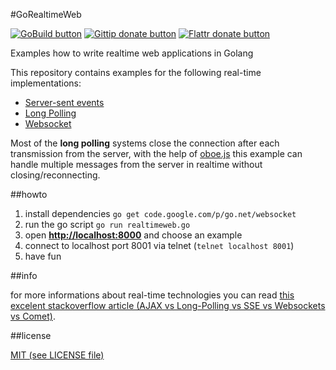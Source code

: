 #GoRealtimeWeb

[![GoBuild button](http://gobuild.io/badge/github.com/SimonWaldherr/GoRealtimeWeb/downloads.svg)](http://gobuild.io/github.com/SimonWaldherr/GoRealtimeWeb "get precompiled binaries of GoRealtimeWeb") 
[![Gittip donate button](http://img.shields.io/gittip/bevry.png)](https://www.gittip.com/SimonWaldherr/ "Donate weekly to this project using Gittip") 
[![Flattr donate button](https://raw.github.com/balupton/flattr-buttons/master/badge-89x18.gif)](https://flattr.com/submit/auto?user_id=SimonWaldherr&url=http%3A%2F%2Fgithub.com%2FSimonWaldherr%2FGoRealtimeWeb "Donate monthly to this project using Flattr")


Examples how to write realtime web applications in Golang

This repository contains examples for the following real-time implementations:  

* [Server-sent events](http://en.wikipedia.org/wiki/Server-sent_events)
* [Long Polling](http://en.wikipedia.org/wiki/Push_technology#Long_polling)
* [Websocket](http://en.wikipedia.org/wiki/WebSocket)

Most of the **long polling** systems close the connection after each transmission from the server, with the help of [oboe.js](https://github.com/jimhigson/oboe.js) this example can handle multiple messages from the server in realtime without closing/reconnecting.  

##howto

1. install dependencies ```go get code.google.com/p/go.net/websocket```
2. run the go script ```go run realtimeweb.go```
3. open **<http://localhost:8000>** and choose an example  
4. connect to localhost port 8001 via telnet (```telnet localhost 8001```)
5. have fun

##info

for more informations about real-time technologies you can read [this excelent stackoverflow article (AJAX vs Long-Polling vs SSE vs Websockets vs Comet)](http://stackoverflow.com/a/12855533).  

##license

[MIT (see LICENSE file)](https://github.com/SimonWaldherr/GoRealtimeWeb/blob/master/LICENSE)
